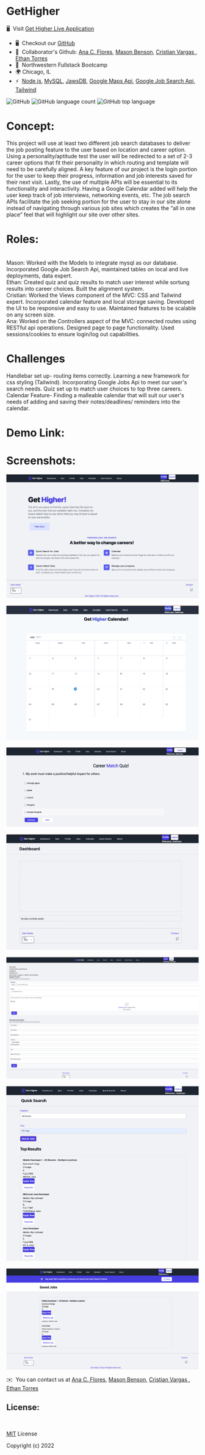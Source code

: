 # GetHigher
 🖥️  Visit  [Get Higher Live Application](https://get-higher.herokuapp.com)
*   🖥️  Checkout our [GitHub](https://github.com/anacecyflores1/GetHigher)
*   🤝  Collaborator's Github: [Ana C. Flores](https://github.com/anacecyflores1), [Mason Benson](https://github.com/mbenson025), [Cristian Vargas ](https://github.com/vcristian1), [Ethan Torres](https://github.com/ethantor12)
*   🧠  Northwestern Fullstack Bootcamp
*   🌍 Chicago, IL
*   ⚡  [Node.js](https://nodejs.org/en/), [MySQL](https://www.mysql.com/), [JawsDB](https://www.jawsdb.com/), [Google Maps Api](https://developers.google.com/maps), [Google Job Search Api](https://rapidapi.com/letscrape-6bRBa3QguO5/api/google-jobs-search/), [Tailwind](https://tailwindcss.com/)


![GitHub](https://img.shields.io/github/license/mbenson025/take-a-hike)
![GitHub language count](https://img.shields.io/github/languages/count/anacecyflores1/GetHigher)
![GitHub top language](https://img.shields.io/github/languages/top/anacecyflores1/GetHigher)

# Concept:
This project will use at least two different job search databases to deliver the job posting feature to the user based on location and career option. Using a personality/aptitude test the user will be redirected to a set of 2-3 career options that fit their personality in which routing and template will need to be carefully aligned. 
A key feature of our project is the login portion for the user to keep their progress, information and job interests saved for their next visit. Lastly, the use of multiple APIs will be essential to its functionality and interactivity. Having a Google Calendar added will help the user keep track of job interviews, networking events, etc. The job search APIs facilitate the job seeking portion for the user to stay in our site alone instead of navigating through various job sites which creates the “all in one place” feel that will highlight our site over other sites.

# Roles:
<br>
Mason: Worked with the Models to integrate mysql as our database. Incorporated Google Job Search Api, maintained tables on local and live deployments, data expert. 
<br>
Ethan: Created quiz and quiz results to match user interest while sortung results into career choices. Built the alignment system.
<br>
Cristian: Worked the Views component of the MVC: CSS and Tailwind expert. Incorporated calendar feature and local storage saving. Developed the UI to be responsive and easy to use. Maintained features to be scalable on any screen size.
<br>
Ana: Worked on the Controllers aspect of the MVC: connected routes using RESTful api operations. 
Designed page to page functionality. Used sessions/cookies to ensure login/log out capabilities.  


# Challenges
Handlebar set up- routing items correctly.
Learning a new framework for css styling (Tailwind).
Incorporating Google Jobs Api to meet our user's search needs.
Quiz set up to match user choices to top three careers.
Calendar Feature- Finding a malleable calendar that will suit our user's needs of adding and saving their  notes/deadlines/ reminders into the calendar.

# Demo Link:


# Screenshots:

<img src="public/assets/about.png" alt="about page" title="About Page">
<br>
<br>
<img src="public/assets/calendar.png" alt="calendar page" title="Calendar">
<br>
<br>
<img src="public/assets/career_quiz.png" alt="career quiz page" title="Career Quiz">
<br>
<br>
<img src="public/assets/dashboard.png" alt="dashboard page" title="Dashboard">
<br>
<br>
<img src="public/assets/profile.png" alt="profile page" title="Profile">
<br>
<br>
<img src="public/assets/quick_search.png" alt="quick search page" title="Quick Search">
<br>
<br>
<img src="public/assets/saved_jobs.png" alt="favorite jobs page" title="Favorites">



✉️  You can contact us at [Ana C. Flores](mailto:anacecyflores1@gmail.com), [Mason Benson](mailto:mbenson025@gmail.com), [Cristian Vargas ](mailto:cristian.v0223@gmail.com), [Ethan Torres](mailto:ethantor12@gmail.com)


## License:

<br>

[MIT](LICENSE) License

Copyright (c) 2022 